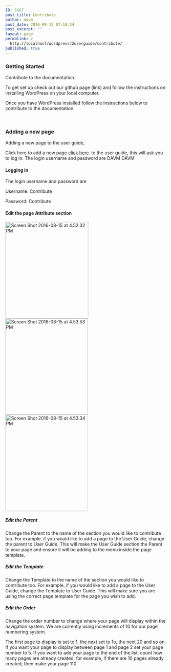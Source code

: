 ```yaml
---
ID: 1667
post_title: Contribute
author: davm
post_date: 2016-08-15 07:10:34
post_excerpt: ""
layout: page
permalink: >
  http://localhost/wordpress/2userguide/contribute/
published: true
---
```

<h3>Getting Started</h3>
Contribute to the documentation.

To get set up check out our github page (link) and follow the instructions on installing WordPress on your local computer.

Once you have WordPress installed follow the instructions below to contribute to the documentation.

&nbsp;
<h3>Adding a new page</h3>
Adding a new page to the user guide,

Click here to add a new page <a href="http://localhost/wordpress/wp-admin/post-new.php?post_type=page">click here </a> to the user guide, this will ask you to log in. The login username and password are DAVM DAVM
<h4>Logging in</h4>
The login username and password are

Username: Contribute

Password: Contribute
<h4>Edit the page Attribute section</h4>
<img class="alignnone size-medium wp-image-1669" src="http://localhost/wordpress/wp-content/uploads/2016/08/Screen-Shot-2016-08-15-at-4.52.32-PM-259x300.png" alt="Screen Shot 2016-08-15 at 4.52.32 PM" width="259" height="300" /> <img class="alignnone size-medium wp-image-1671" src="http://localhost/wordpress/wp-content/uploads/2016/08/Screen-Shot-2016-08-15-at-4.53.53-PM-257x300.png" alt="Screen Shot 2016-08-15 at 4.53.53 PM" width="257" height="300" /> <img class="alignnone size-medium wp-image-1670" src="http://localhost/wordpress/wp-content/uploads/2016/08/Screen-Shot-2016-08-15-at-4.53.34-PM-258x300.png" alt="Screen Shot 2016-08-15 at 4.53.34 PM" width="258" height="300" />
<h5><strong>Edit the Parent </strong></h5>
Change the Parent to the name of the section you would like to contribute too. For example, if you would like to add a page to the User Guide, change the parent to User Guide. This will make the User Guide section the Parent to your page and ensure it will be adding to the menu inside the page template.
<h5><strong>Edit the Template</strong></h5>
Change the Template to the name of the section you would like to contribute too. For example, if you would like to add a page to the User Guide, change the Template to User Guide. This will make sure you are using the correct page template for the page you wish to add.
<h5><strong>Edit the Order</strong></h5>
Change the order number to change where your page will display within the navigation system. We are currently using increments of 10 for our page numbering system.

The first page to display is set to 1, the next set to 1o, the next 20 and so on. If you want your page to display between page 1 and page 2 set your page number to 5. If you want to add your page to the end of the list, count how many pages are already created, for example, if there are 10 pages already created, then make your page 110.

&nbsp;